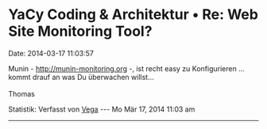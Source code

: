 YaCy Coding & Architektur • Re: Web Site Monitoring Tool?
=========================================================

Date: 2014-03-17 11:03:57

Munin - <http://munin-monitoring.org> -, ist recht easy zu Konfigurieren
\... kommt drauf an was Du überwachen willst\...\
\
Thomas

Statistik: Verfasst von
[Vega](http://forum.yacy-websuche.de/memberlist.php?mode=viewprofile&u=69)
--- Mo Mär 17, 2014 11:03 am

------------------------------------------------------------------------
